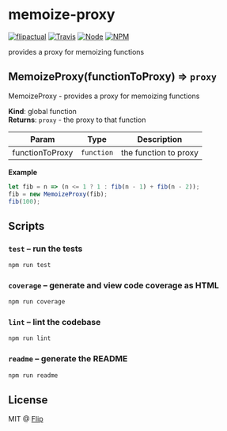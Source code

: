 # memoize-proxy

[![flipactual](https://img.shields.io/badge/😋-flipactual-218AC7.svg?style=flat-square)](https://www.flipactual.com/)
[![Travis](https://img.shields.io/travis/flipactual/memoize-proxy.svg?style=flat-square)](https://travis-ci.org/flipactual/memoize-proxy/)
[![Node](https://img.shields.io/node/v/memoize-proxy.svg?style=flat-square)](http://npmjs.com/package/memoize-proxy)
[![NPM](https://img.shields.io/npm/v/memoize-proxy.svg?style=flat-square)](http://npmjs.com/package/memoize-proxy)

provides a proxy for memoizing functions

<a name="MemoizeProxy"></a>

## MemoizeProxy(functionToProxy) ⇒ <code>proxy</code>
MemoizeProxy - provides a proxy for memoizing functions

**Kind**: global function  
**Returns**: <code>proxy</code> - the proxy to that function  

| Param | Type | Description |
| --- | --- | --- |
| functionToProxy | <code>function</code> | the function to proxy |

**Example**  
```js
let fib = n => (n <= 1 ? 1 : fib(n - 1) + fib(n - 2));
fib = new MemoizeProxy(fib);
fib(100);
```

## Scripts

### `test` – run the tests

```sh
npm run test
```

### `coverage` – generate and view code coverage as HTML

```sh
npm run coverage
```

### `lint` – lint the codebase

```sh
npm run lint
```

### `readme` – generate the README

```sh
npm run readme
```

## License

MIT @ [Flip](https://github.com/flipactual)
